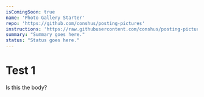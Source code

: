 ```yaml
---
isComingSoon: true
name: 'Photo Gallery Starter'
repo: 'https://github.com/conshus/posting-pictures'
instructions: 'https://raw.githubusercontent.com/conshus/posting-pictures/main/README.md'
summary: "Summary goes here."
status: "Status goes here."
---
```


# Test 1

Is this the body?
